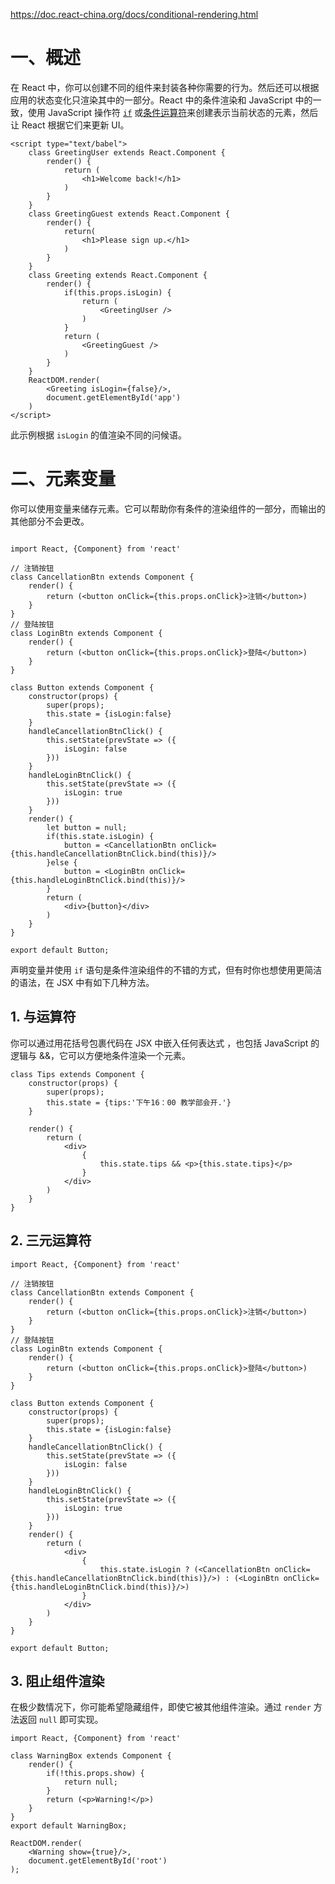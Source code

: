 https://doc.react-china.org/docs/conditional-rendering.html

# 一、概述

在 React 中，你可以创建不同的组件来封装各种你需要的行为。然后还可以根据应用的状态变化只渲染其中的一部分。React 中的条件渲染和 JavaScript 中的一致，使用 JavaScript 操作符 [`if`](https://developer.mozilla.org/en-US/docs/Web/JavaScript/Reference/Statements/if...else) 或[条件运算符](https://developer.mozilla.org/en/docs/Web/JavaScript/Reference/Operators/Conditional_Operator)来创建表示当前状态的元素，然后让 React 根据它们来更新 UI。

```react
<script type="text/babel">
    class GreetingUser extends React.Component {
        render() {
            return (
                <h1>Welcome back!</h1>
            )
        }
    }
    class GreetingGuest extends React.Component {
        render() {
            return(
                <h1>Please sign up.</h1>
            )
        }
    }
    class Greeting extends React.Component {
        render() {
            if(this.props.isLogin) {
                return (
                    <GreetingUser />
                )
            }
            return (
                <GreetingGuest />   
            )
        }
    }
    ReactDOM.render(
        <Greeting isLogin={false}/>,
        document.getElementById('app')
    )
</script>
```

此示例根据 `isLogin` 的值渲染不同的问候语。

# 二、元素变量

你可以使用变量来储存元素。它可以帮助你有条件的渲染组件的一部分，而输出的其他部分不会更改。

```react

import React, {Component} from 'react' 

// 注销按钮
class CancellationBtn extends Component {
    render() {
        return (<button onClick={this.props.onClick}>注销</button>)
    }
}
// 登陆按钮
class LoginBtn extends Component {
    render() {
        return (<button onClick={this.props.onClick}>登陆</button>)
    }
}

class Button extends Component {
    constructor(props) {
        super(props);
        this.state = {isLogin:false}
    }
    handleCancellationBtnClick() {
        this.setState(prevState => ({
            isLogin: false
        }))
    }
    handleLoginBtnClick() {
        this.setState(prevState => ({
            isLogin: true
        }))
    }
    render() {
        let button = null;
        if(this.state.isLogin) {
            button = <CancellationBtn onClick={this.handleCancellationBtnClick.bind(this)}/>
        }else {
            button = <LoginBtn onClick={this.handleLoginBtnClick.bind(this)}/>
        }
        return (
            <div>{button}</div>
        )
    }
}

export default Button;
```

声明变量并使用 `if` 语句是条件渲染组件的不错的方式，但有时你也想使用更简洁的语法，在 JSX 中有如下几种方法。

## 1. 与运算符 

你可以通过用花括号包裹代码在 JSX 中嵌入任何表达式 ，也包括 JavaScript 的逻辑与 &&，它可以方便地条件渲染一个元素。

```react
class Tips extends Component {
    constructor(props) {
        super(props);
        this.state = {tips:'下午16：00 教学部会开.'}
    }

    render() {
        return (
            <div>
                {
                    this.state.tips && <p>{this.state.tips}</p>
                }
            </div>
        )
    }
}
```

## 2. 三元运算符

```react
import React, {Component} from 'react' 

// 注销按钮
class CancellationBtn extends Component {
    render() {
        return (<button onClick={this.props.onClick}>注销</button>)
    }
}
// 登陆按钮
class LoginBtn extends Component {
    render() {
        return (<button onClick={this.props.onClick}>登陆</button>)
    }
}

class Button extends Component {
    constructor(props) {
        super(props);
        this.state = {isLogin:false}
    }
    handleCancellationBtnClick() {
        this.setState(prevState => ({
            isLogin: false
        }))
    }
    handleLoginBtnClick() {
        this.setState(prevState => ({
            isLogin: true
        }))
    }
    render() {
        return (
            <div>
                {
                    this.state.isLogin ? (<CancellationBtn onClick={this.handleCancellationBtnClick.bind(this)}/>) : (<LoginBtn onClick={this.handleLoginBtnClick.bind(this)}/>)
                }
            </div>
        )
    }
}

export default Button;
```

## 3. 阻止组件渲染

在极少数情况下，你可能希望隐藏组件，即使它被其他组件渲染。通过 `render` 方法返回 `null` 即可实现。

```react
import React, {Component} from 'react' 

class WarningBox extends Component {
    render() {
        if(!this.props.show) {
            return null;
        }
        return (<p>Warning!</p>)
    }
}
export default WarningBox;
```

```react
ReactDOM.render(
    <Warning show={true}/>,
    document.getElementById('root')
);
```















